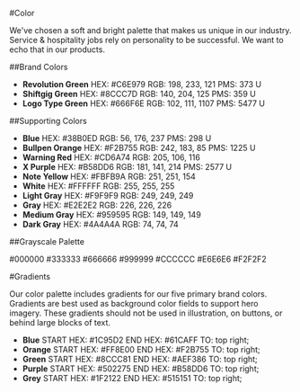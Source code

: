 #Color

We've chosen a soft and bright palette that makes us unique in our industry. Service & hospitality jobs rely on personality to be successful. We want to echo that in our products.

##Brand Colors

<ul>
	<li class="block">
		<div class="colors-preview colors--neon-green"></div>
		<div class="colors-name"><strong>Revolution Green</strong>
			<span>HEX: #C6E979</span>
			<span>RGB: 198, 233, 121</span>
			<span>PMS: 373 U</span>
		</div>
	</li>
	<li class="block">
		<div class="colors-preview colors--green"></div>
		<div class="colors-name"><strong>Shiftgig Green</strong>
			<span>HEX: #8CCC7D</span>
			<span>RGB: 140, 204, 125</span>
			<span>PMS: 359 U</span>
		</div>
	</li>
	<li class="block">
		<div class="colors-preview colors--grey-green"></div>
		<div class="colors-name"><strong>Logo Type Green</strong>
			<span>HEX: #666F6E</span>
			<span>RGB: 102, 111, 1107</span>
			<span>PMS: 5477 U</span>
		</div>
	</li>
</ul>

##Supporting Colors

<ul>
	<li class="block">
		<div class="colors-preview colors--blue"></div>
		<div class="colors-name"><strong>Blue</strong>
			<span>HEX: #38B0ED</span>
			<span>RGB: 56, 176, 237</span>
			<span>PMS: 298 U</span>
		</div>
	</li>
	<li class="block">
		<div class="colors-preview colors--orange"></div>
		<div class="colors-name"><strong>Bullpen Orange</strong>
			<span>HEX: #F2B755</span>
			<span>RGB: 242, 183, 85</span>
			<span>PMS: 1225 U</span>
		</div>
	</li>
	<li class="block">
		<div class="colors-preview colors--red"></div>
		<div class="colors-name"><strong>Warning Red</strong>
			<span>HEX: #CD6A74</span>
			<span>RGB: 205, 106, 116</span>
		</div>
	</li>
	<li class="block">
		<div class="colors-preview colors--purple"></div>
		<div class="colors-name"><strong>X Purple</strong>
			<span>HEX: #B58DD6</span>
			<span>RGB: 181, 141, 214</span>
			<span>PMS: 2577 U</span>
		</div>
	</li>
	<li class="block">
		<div class="colors-preview colors--yellow"></div>
		<div class="colors-name"><strong>Note Yellow</strong>
			<span>HEX: #FBFB9A</span>
			<span>RGB: 251, 251, 154</span>
		</div>
	</li>
	<li class="block">
		<div class="colors-preview colors--white"></div>
		<div class="colors-name"><strong>White</strong>
			<span>HEX: #FFFFFF</span>
			<span>RGB: 255, 255, 255</span>
		</div>
	</li>
	<li class="block">
		<div class="colors-preview colors--light-gray"></div>
		<div class="colors-name"><strong>Light Gray</strong>
			<span>HEX: #F9F9F9</span>
			<span>RGB: 249, 249, 249</span>
		</div>
	</li>
	<li class="block">
		<div class="colors-preview colors--gray"></div>
		<div class="colors-name"><strong>Gray</strong>
			<span>HEX: #E2E2E2</span>
			<span>RGB: 226, 226, 226</span>
		</div>
	</li>
	<li class="block">
		<div class="colors-preview colors--medium-gray"></div>
		<div class="colors-name"><strong>Medium Gray</strong>
			<span>HEX: #959595</span>
			<span>RGB: 149, 149, 149</span>
		</div>
	</li>
	<li class="block">
		<div class="colors-preview colors--dark-gray"></div>
		<div class="colors-name"><strong>Dark Gray</strong>
			<span>HEX: #4A4A4A</span>
			<span>RGB: 74, 74, 74</span>
		</div>
	</li>
</ul>

##Grayscale Palette

&#35;000000
&#35;333333
&#35;666666
&#35;999999
&#35;CCCCCC
&#35;E6E6E6
&#35;F2F2F2

#Gradients

Our color palette includes gradients for our five primary brand colors. Gradients are best used as background color fields to support hero imagery. These gradients should not be used in illustration, on buttons, or behind large blocks of text.

<ul>
	<li class="block">
	  <div class="colors-preview gradient--blue"></div>
		<div class="colors-name"><strong>Blue</strong>
			<span>START HEX: #1C95D2</span>
			<span>END HEX: #61CAFF</span>
			<span>TO: top right;</span>
		</div>
	</li>
	<li class="block">
	  <div class="colors-preview gradient--orange"></div>
		<div class="colors-name"><strong>Orange</strong>
			<span>START HEX: #FF8E00</span>
			<span>END HEX: #F2B755</span>
			<span>TO: top right;</span>
		</div>
	</li>
	<li class="block">
	  <div class="colors-preview gradient--green"></div>
		<div class="colors-name"><strong>Green</strong>
			<span>START HEX: #8CCC81</span>
			<span>END HEX: #AEF386</span>
			<span>TO: top right;</span>
		</div>
	</li>
	<li class="block">
	  <div class="colors-preview gradient--purple"></div>
		<div class="colors-name"><strong>Purple</strong>
			<span>START HEX: #502275</span>
			<span>END HEX: #B58DD6</span>
			<span>TO: top right;</span>
		</div>
	</li>
	<li class="block">
	  <div class="colors-preview gradient--grey"></div>
		<div class="colors-name"><strong>Grey</strong>
			<span>START HEX: #1F2122</span>
			<span>END HEX: #515151</span>
			<span>TO: top right;</span>
		</div>
	</li>
</ul>


